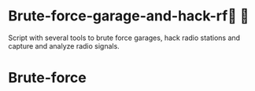 # Brute-force-garage-and-hack-rf🏡 📡
Script with several tools to brute force garages, hack radio stations and capture and analyze radio signals.

# Brute-force



